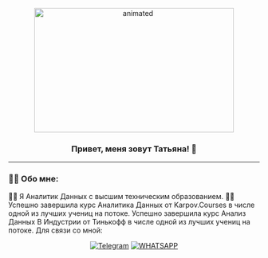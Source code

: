 <p align="center">
  <img width="400" height="250" src="https://github.com/Skitalica/Skitalica/blob/main/aN5.gif"  alt="animated" />
</p>

### <p align="center">Привет, меня зовут Татьяна! 👋</p>

---

### :man_technologist: Обо мне: 
  👩‍🎓 Я Аналитик Данных с высшим техническим образованием.
  👩‍💻Успешно завершила курс Аналитика Данных от Karpov.Courses в числе одной из лучших учениц на потоке.
  Успешно завершила курс Анализ Данных В Индустрии от Тинькофф в числе одной из лучших учениц на потоке.
  Для связи со мной:
<div align="center">

  <a href="">[![Telegram](https://img.shields.io/badge/-Telegram-27A7E7?style=for-the-badge&logo=telegram)](https://t.me/Skitalica)</a>
  <a href="">[![WHATSAPP](https://img.shields.io/badge/-WHATSAPP-28D146?style=for-the-badge&logo=whatsapp&logoColor=FFFFFF)](https://wa.me/9262709819)</a>

</div>


